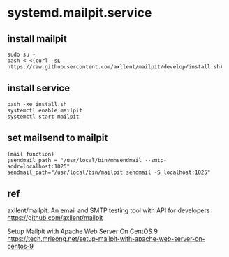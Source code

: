 # systemd.mailpit.service

## install mailpit

```
sudo su -
bash < <(curl -sL https://raw.githubusercontent.com/axllent/mailpit/develop/install.sh)
```

## install service

```
bash -xe install.sh
systemctl enable mailpit
systemctl start mailpit
```

## set mailsend to mailpit

```
[mail function]
;sendmail_path = "/usr/local/bin/mhsendmail --smtp-addr=localhost:1025"
sendmail_path="/usr/local/bin/mailpit sendmail -S localhost:1025"
```

## ref

axllent/mailpit: An email and SMTP testing tool with API for developers https://github.com/axllent/mailpit

Setup Mailpit with Apache Web Server On CentOS 9 https://tech.mrleong.net/setup-mailpit-with-apache-web-server-on-centos-9
